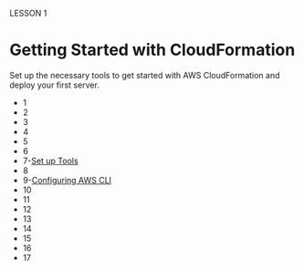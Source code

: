 
LESSON 1
# Getting Started with CloudFormation
Set up the necessary tools to get started with AWS CloudFormation and deploy your first server.
* 1
* 2
* 3
* 4
* 5
* 6
* 7-[Set up Tools](./Set-up-Tools.md)
* 8
* 9-[Configuring AWS CLI](./Configuring-AWS-CLI.md)
* 10
* 11
* 12
* 13
* 14
* 15
* 16
* 17


